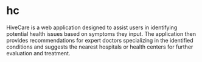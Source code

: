 # hc
HiveCare is a web application designed to assist users in identifying potential health issues based on symptoms they input. The application then provides recommendations for expert doctors specializing in the identified conditions and suggests the nearest hospitals or health centers for further evaluation and treatment.

